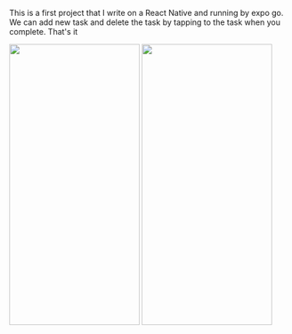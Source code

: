 This is a first project that I write on a React Native and running by expo go. We can add new task and delete the task by tapping to the task when you complete. That's it


<img src="https://user-images.githubusercontent.com/83259656/121975777-44f26900-cda4-11eb-99cb-c6e6f2b6a656.PNG" width="234" height="506">    <img src="https://user-images.githubusercontent.com/83259656/121975782-46bc2c80-cda4-11eb-90fc-36a36f8cf5e2.PNG" width="234" height="506">


